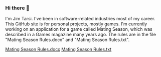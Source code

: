 ### Hi there 👋

<!--
**jimmyjot/jimmyjot** is a ✨ _special_ ✨ repository because its `README.md` (this file) appears on your GitHub profile.

Here are some ideas to get you started:

- 🔭 I’m currently working on ...
- 🌱 I’m currently learning ...
- 👯 I’m looking to collaborate on ...
- 🤔 I’m looking for help with ...
- 💬 Ask me about ...
- 📫 How to reach me: ...
- 😄 Pronouns: ...
- ⚡ Fun fact: ...
-->
I'm Jim Tarsi. I've been in software-related industries most of my career. This GitHub site is for personal projects, mostly games. I'm currently working on an application for a game called Mating Season, which was described in a Games magazine many years ago.
The rules are in the file "Mating Season Rules.docx" and "Mating Season Rules.txt".

[Mating Season Rules.docx](https://github.com/jimmyjot/jimmyjot/files/8960423/Mating.Season.Rules.docx)
[Mating Season Rules.txt](https://github.com/jimmyjot/jimmyjot/files/8960435/Mating.Season.Rules.txt)
